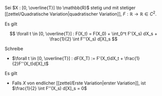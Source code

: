 Sei $X : [0, \overline{T}] \to \mathbb{R}$ stetig und mit stetiger [[zettel/Quadratische Variation|quadratischer Variation]], $F : \mathbb{R} \to \mathbb{R} \in C^2$.

Es gilt

$$
	\forall t \in [0, \overline{T}] : F(X_t) = F(X_0) + \int_0^t F'(X_s) dX_s + \frac{1}{2} \int F''(X_s) d[X]_s
$$

Schreibe
- $\forall t \in [0, \overline{T}] : dF(X_T) := F'(X_t)dX_t + \frac{1}{2}F''(X_t)d[X]_t$

Es gilt
- Falls $X$ von endlicher [[zettel/Erste Variation|erster Variation]], ist  $\frac{1}{2} \int F''(X_s) d[X]_s = 0$